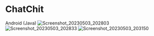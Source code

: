 # ChatChit
Android (Java)
![Screenshot_20230503_202803](https://user-images.githubusercontent.com/95926012/235931811-8e82713f-1c8d-40ad-a554-750eefac913c.png)
![Screenshot_20230503_202833](https://user-images.githubusercontent.com/95926012/235931821-af0d992c-a146-4dc0-a785-19b5fca31a74.png)
![Screenshot_20230503_203150](https://user-images.githubusercontent.com/95926012/235931826-b8196722-5eb5-48c3-b21f-4212366ff99f.png)
